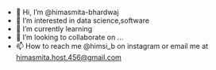 - 👋 Hi, I’m @himasmita-bhardwaj
- 👀 I’m interested in data science,software
- 🌱 I’m currently learning 
- 💞️ I’m looking to collaborate on ...
- 📫 How to reach me @himsi_b on instagram or email me at himasmita.host.456@gmail.com

<!---
himasmita-bhardwaj/himasmita-bhardwaj is a ✨ special ✨ repository because its `README.md` (this file) appears on your GitHub profile.
You can click the Preview link to take a look at your changes.
--->
